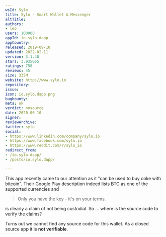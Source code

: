 ```yaml
---
wsId: Sylo
title: Sylo - Smart Wallet & Messenger
altTitle: 
authors:
- leo
users: 100000
appId: io.sylo.dapp
appCountry: 
released: 2019-09-10
updated: 2022-02-11
version: 3.1.40
stars: 3.935065
ratings: 758
reviews: 45
size: 335M
website: http://www.sylo.io
repository: 
issue: 
icon: io.sylo.dapp.png
bugbounty: 
meta: ok
verdict: nosource
date: 2020-06-10
signer: 
reviewArchive: 
twitter: sylo
social:
- https://www.linkedin.com/company/sylo.io
- https://www.facebook.com/sylo.io
- https://www.reddit.com/r/sylo_io
redirect_from:
- /io.sylo.dapp/
- /posts/io.sylo.dapp/

---
```


This app recently came to our attention as it "can be used to buy coke with
bitcoin". Their Google Play description indeed lists BTC as one of the supported
currencies and

> Only you have the key - it's on your terms.

is clearly a claim of not being custodial. So ... where is the source code to
verify the claims?

Turns out we cannot find any source code for this wallet. As a closed source app
it is **not verifiable**.
